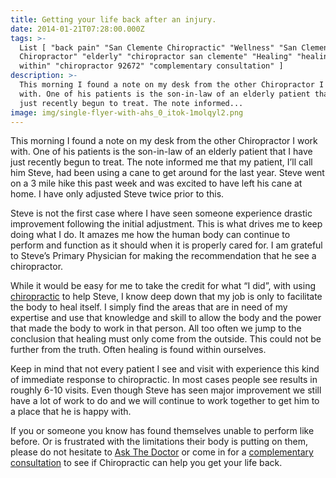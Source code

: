 ```yaml
---
title: Getting your life back after an injury.
date: 2014-01-21T07:28:00.000Z
tags: >-
  List [ "back pain" "San Clemente Chiropractic" "Wellness" "San Clemente
  Chiropractor" "elderly" "chiropractor san clemente" "Healing" "healing from
  within" "chiropractor 92672" "complementary consultation" ]
description: >-
  This morning I found a note on my desk from the other Chiropractor I work
  with. One of his patients is the son-in-law of an elderly patient that I have
  just recently begun to treat. The note informed...
image: img/single-flyer-with-ahs_0_itok-1molqyl2.png
---
```

This morning I found a note on my desk from the other Chiropractor I work with. One of his patients is the son-in-law of an elderly patient that I have just recently begun to treat. The note informed me that my patient, I’ll call him Steve, had been using a cane to get around for the last year. Steve went on a 3 mile hike this past week and was excited to have left his cane at home. I have only adjusted Steve twice prior to this.

Steve is not the first case where I have seen someone experience drastic improvement following the initial adjustment. This is what drives me to keep doing what I do. It amazes me how the human body can continue to perform and function as it should when it is properly cared for. I am grateful to Steve’s Primary Physician for making the recommendation that he see a chiropractor.

While it would be easy for me to take the credit for what “I did”, with using [chiropractic](../index.html "San Clemente Chiropractic") to help Steve, I know deep down that my job is only to facilitate the body to heal itself. I simply find the areas that are in need of my expertise and use that knowledge and skill to allow the body and the power that made the body to work in that person. All too often we jump to the conclusion that healing must only come from the outside. This could not be further from the truth. Often healing is found within ourselves.

Keep in mind that not every patient I see and visit with experience this kind of immediate response to chiropractic. In most cases people see results in roughly 6-10 visits. Even though Steve has seen major improvement we still have a lot of work to do and we will continue to work together to get him to a place that he is happy with.

If you or someone you know has found themselves unable to perform like before. Or is frustrated with the limitations their body is putting on them, please do not hesitate to [](<>)[Ask The Doctor](../ask-doctor.html "Ask the Doctor") or come in for a[](<>) [complementary consultation](../index.html "complementary consultation") to see if Chiropractic can help you get your life back.